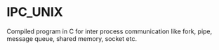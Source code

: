 # IPC_UNIX
Compiled program in C for inter process communication like fork, pipe, message queue, shared memory, socket etc. 
